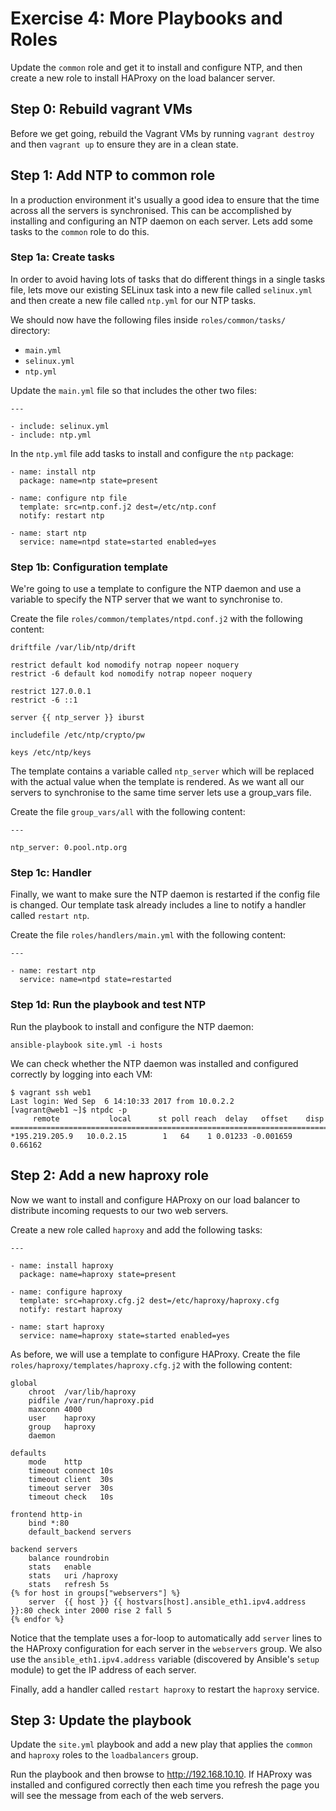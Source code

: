 # Exercise 4: More Playbooks and Roles

Update the `common` role and get it to install and configure NTP, and then create a new role to install HAProxy on the
load balancer server.


## Step 0: Rebuild vagrant VMs

Before we get going, rebuild the Vagrant VMs by running `vagrant destroy` and then `vagrant up` to ensure they are in a
clean state.


## Step 1: Add NTP to common role

In a production environment it's usually a good idea to ensure that the time across all the servers is synchronised.
This can be accomplished by installing and configuring an NTP daemon on each server. Lets add some tasks to the
`common` role to do this.


### Step 1a: Create tasks

In order to avoid having lots of tasks that do different things in a single tasks file, lets move our existing SELinux
task into a new file called `selinux.yml` and then create a new file called `ntp.yml` for our NTP tasks.

We should now have the following files inside `roles/common/tasks/` directory:

*   `main.yml`
*   `selinux.yml`
*   `ntp.yml`

Update the `main.yml` file so that includes the other two files:

```
---

- include: selinux.yml
- include: ntp.yml
```

In the `ntp.yml` file add tasks to install and configure the `ntp` package:

```
- name: install ntp
  package: name=ntp state=present

- name: configure ntp file
  template: src=ntp.conf.j2 dest=/etc/ntp.conf
  notify: restart ntp

- name: start ntp
  service: name=ntpd state=started enabled=yes
```


### Step 1b: Configuration template

We're going to use a template to configure the NTP daemon and use a variable to specify the NTP server that we want to
synchronise to.

Create the file `roles/common/templates/ntpd.conf.j2` with the following content:

```
driftfile /var/lib/ntp/drift

restrict default kod nomodify notrap nopeer noquery
restrict -6 default kod nomodify notrap nopeer noquery

restrict 127.0.0.1
restrict -6 ::1

server {{ ntp_server }} iburst

includefile /etc/ntp/crypto/pw

keys /etc/ntp/keys
```

The template contains a variable called `ntp_server` which will be replaced with the actual value when the template is
rendered. As we want all our servers to synchronise to the same time server lets use a group_vars file.

Create the file `group_vars/all` with the following content:

```
---

ntp_server: 0.pool.ntp.org
```

### Step 1c: Handler

Finally, we want to make sure the NTP daemon is restarted if the config file is changed. Our template task already
includes a line to notify a handler called `restart ntp`.

Create the file `roles/handlers/main.yml` with the following content:

```
---

- name: restart ntp
  service: name=ntpd state=restarted
```


### Step 1d: Run the playbook and test NTP

Run the playbook to install and configure the NTP daemon:

```
ansible-playbook site.yml -i hosts
```

We can check whether the NTP daemon was installed and configured correctly by logging into each VM:

```
$ vagrant ssh web1
Last login: Wed Sep  6 14:10:33 2017 from 10.0.2.2
[vagrant@web1 ~]$ ntpdc -p
     remote           local      st poll reach  delay   offset    disp
=======================================================================
*195.219.205.9   10.0.2.15        1   64    1 0.01233 -0.001659 0.66162
```


## Step 2: Add a new haproxy role

Now we want to install and configure HAProxy on our load balancer to distribute incoming requests to our two web
servers.

Create a new role called `haproxy` and add the following tasks:

```
---

- name: install haproxy
  package: name=haproxy state=present

- name: configure haproxy
  template: src=haproxy.cfg.j2 dest=/etc/haproxy/haproxy.cfg
  notify: restart haproxy

- name: start haproxy
  service: name=haproxy state=started enabled=yes
```

As before, we will use a template to configure HAProxy. Create the file `roles/haproxy/templates/haproxy.cfg.j2` with
the following content:

```
global
    chroot  /var/lib/haproxy
    pidfile /var/run/haproxy.pid
    maxconn 4000
    user    haproxy
    group   haproxy
    daemon

defaults
    mode    http
    timeout connect 10s
    timeout client  30s
    timeout server  30s
    timeout check   10s

frontend http-in
    bind *:80
    default_backend servers

backend servers
    balance roundrobin
    stats   enable
    stats   uri /haproxy
    stats   refresh 5s
{% for host in groups["webservers"] %}
    server  {{ host }} {{ hostvars[host].ansible_eth1.ipv4.address }}:80 check inter 2000 rise 2 fall 5
{% endfor %}
```

Notice that the template uses a for-loop to automatically add `server` lines to the HAProxy configuration for each
server in the `webservers` group. We also use the `ansible_eth1.ipv4.address` variable (discovered by Ansible's `setup`
module) to get the IP address of each server.

Finally, add a handler called `restart haproxy` to restart the `haproxy` service.


## Step 3: Update the playbook

Update the `site.yml` playbook and add a new play that applies the `common` and `haproxy` roles to the `loadbalancers`
group.

Run the playbook and then browse to <http://192.168.10.10>. If HAProxy was installed and configured correctly then
each time you refresh the page you will see the message from each of the web servers.

